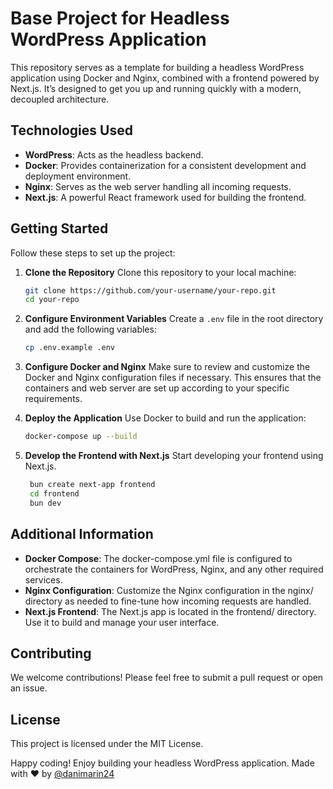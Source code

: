 # Base Project for Headless WordPress Application

This repository serves as a template for building a headless WordPress application using Docker and Nginx, combined with a frontend powered by Next.js. It’s designed to get you up and running quickly with a modern, decoupled architecture.

## Technologies Used

- **WordPress**: Acts as the headless backend.
- **Docker**: Provides containerization for a consistent development and deployment environment.
- **Nginx**: Serves as the web server handling all incoming requests.
- **Next.js**: A powerful React framework used for building the frontend.

## Getting Started

Follow these steps to set up the project:

1. **Clone the Repository**
   Clone this repository to your local machine:

   ```bash
   git clone https://github.com/your-username/your-repo.git
   cd your-repo
   ```

2. **Configure Environment Variables**
   Create a `.env` file in the root directory and add the following variables:

   ```bash
   cp .env.example .env

   ```

3. **Configure Docker and Nginx**
   Make sure to review and customize the Docker and Nginx configuration files if necessary. This ensures that the containers and web server are set up according to your specific requirements.

4. **Deploy the Application**
   Use Docker to build and run the application:

   ```bash
   docker-compose up --build
   ```

5. **Develop the Frontend with Next.js**
   Start developing your frontend using Next.js.
   ```bash
    bun create next-app frontend
    cd frontend
    bun dev
   ```

## Additional Information

- **Docker Compose**: The docker-compose.yml file is configured to orchestrate the containers for WordPress, Nginx, and any other required services.
- **Nginx Configuration**: Customize the Nginx configuration in the nginx/ directory as needed to fine-tune how incoming requests are handled.
- **Next.js Frontend**: The Next.js app is located in the frontend/ directory. Use it to build and manage your user interface.

## Contributing

We welcome contributions! Please feel free to submit a pull request or open an issue.

## License

This project is licensed under the MIT License.

Happy coding! Enjoy building your headless WordPress application.
Made with ❤️ by [@danimarin24](https://github.com/danimarin24)
